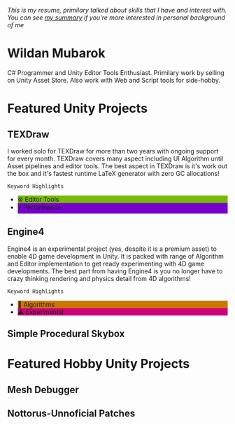 *This is my resume, primilary talked about skills that I have and interest with. You can see [my summary](/about/) if you're more interested in personal background of me*

# Wildan Mubarok

C# Programmer and Unity Editor Tools Enthusiast. Primilary work by selling on Unity Asset Store. Also work with Web and Script tools for side-hobby.

# Featured Unity Projects

## TEXDraw

I worked solo for TEXDraw for more than two years with ongoing support for every month. TEXDraw covers many aspect including UI Algorithm until Asset pipelines and editor tools. The best aspect in TEXDraw is it's work out the box and it's fastest runtime LaTeX generator with zero GC allocations!

`Keyword Highlights`
<ul class="bubbles">
	<li style="background-color:#7b0" data-balloon="I have range of experiences in developing Editor Tools" data-balloon-pos="down">⚙ Editor Tools</li>
	<li style="background-color:#70c" data-balloon="I can turn any code into fastest, most efficient possible code" data-balloon-pos="down">⚡ Performance</li>
</ul>

## Engine4

Engine4 is an experimental project (yes, despite it is a premium asset) to enable 4D game development in Unity. It is packed with range of Algorithm and Editor implementation to get ready experimenting with 4D game developments. The best part from having Engine4 is you no longer have to crazy thinking rendering and physics detail from 4D algorithms!

`Keyword Highlights`
<ul class="bubbles">
	<li style="background-color:#c70" data-balloon="I mostly understand code interpretation of algorithms behind a paper" data-balloon-pos="down">🔬 Algorithms</li>
	<li style="background-color:#c07" data-balloon="I have interest in pushing stuff to the limit" data-balloon-pos="down">⚠ Experimental</li>
</ul>

## Simple Procedural Skybox

# Featured Hobby Unity Projects

## Mesh Debugger

## Nottorus-Unnoficial Patches


